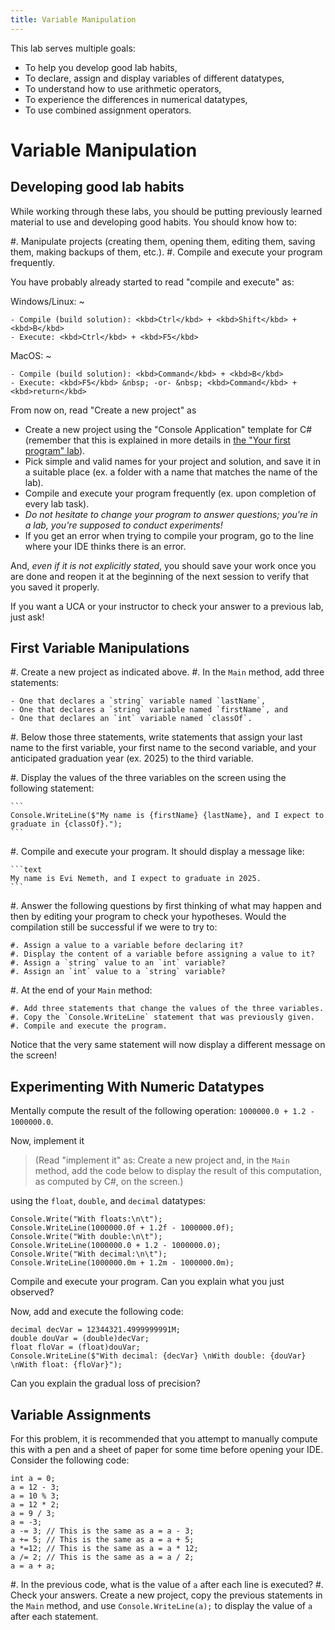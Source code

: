 ```yaml
---
title: Variable Manipulation
---
```


This lab serves multiple goals:

- To help you develop good lab habits,
- To declare, assign and display variables of different datatypes,
- To understand how to use arithmetic operators,
- To experience the differences in numerical datatypes,
- To use combined assignment operators.

# Variable Manipulation

## Developing good lab habits

While working through these labs, you should be putting previously learned material to use and developing good habits. You should know how to:

#. Manipulate projects (creating them, opening them, editing them, saving them, making backups of them, etc.).
#. Compile and execute your program frequently.

You have probably already started to read "compile and execute" as:

Windows/Linux:
~ 

    - Compile (build solution): <kbd>Ctrl</kbd> + <kbd>Shift</kbd> + <kbd>B</kbd>
    - Execute: <kbd>Ctrl</kbd> + <kbd>F5</kbd>

MacOS:
~ 

    - Compile (build solution): <kbd>Command</kbd> + <kbd>B</kbd>
    - Execute: <kbd>F5</kbd> &nbsp; -or- &nbsp; <kbd>Command</kbd> + <kbd>return</kbd>

From now on, read "Create a new project" as

 - Create a new project using the "Console Application" template for C\# (remember that this is explained in more details in [the "Your first program" lab](../FirstProgram/#creating-your-first-new-project)).
 - Pick simple and valid names for your project and solution, and save it in a suitable place (ex. a folder with a name that matches the name of the lab).
 - Compile and execute your program frequently (ex. upon completion of every lab task).
 - *Do not hesitate to change your program to answer questions; you're in a lab, you're supposed to conduct experiments!*
 - If you get an error when trying to compile your program, go to the line where your IDE thinks there is an error.

And, _even if it is not explicitly stated_, you should save your work once you are done and reopen it at the beginning of the next session to verify that you saved it properly.

If you want a UCA or your instructor to check your answer to a previous lab, just ask!


## First Variable Manipulations

#. Create a new project as indicated above.
#. In the `Main` method, add three statements:

    - One that declares a `string` variable named `lastName`,
    - One that declares a `string` variable named `firstName`, and
    - One that declares an `int` variable named `classOf`.

#. Below those three statements, write statements that assign your last name to the first variable, your first name to the second variable, and your anticipated graduation year (ex. 2025) to the third variable.

#. Display the values of the three variables on the screen using the following statement:

    ```
    Console.WriteLine($"My name is {firstName} {lastName}, and I expect to graduate in {classOf}.");
    ```

#. Compile and execute your program. It should display a message like:

    ```text
    My name is Evi Nemeth, and I expect to graduate in 2025.
    ```

#. Answer the following questions by first thinking of what may happen and then by editing your program to check your hypotheses. Would the compilation still be successful if we were to try to:

    #. Assign a value to a variable before declaring it?
    #. Display the content of a variable before assigning a value to it?
    #. Assign a `string` value to an `int` variable?
    #. Assign an `int` value to a `string` variable?

#. At the end of your `Main` method:

    #. Add three statements that change the values of the three variables.
    #. Copy the `Console.WriteLine` statement that was previously given.
    #. Compile and execute the program.

   Notice that the very same statement will now display a different message on the screen!

## Experimenting With Numeric Datatypes

Mentally compute the result of the following operation: `1000000.0 + 1.2 - 1000000.0`.

Now, implement it

> (Read "implement it" as:  Create a new project and, in the `Main` method, add the code below to display the result of this computation, as computed by C#, on the screen.)

using the `float`, `double`, and `decimal` datatypes:

```
Console.Write("With floats:\n\t");
Console.WriteLine(1000000.0f + 1.2f - 1000000.0f);
Console.Write("With double:\n\t");
Console.WriteLine(1000000.0 + 1.2 - 1000000.0);
Console.Write("With decimal:\n\t");
Console.WriteLine(1000000.0m + 1.2m - 1000000.0m);
```

Compile and execute your program. Can you explain what you just observed?

Now, add and execute the following code:

```
decimal decVar = 12344321.4999999991M;
double douVar = (double)decVar;
float floVar = (float)douVar;
Console.WriteLine($"With decimal: {decVar} \nWith double: {douVar} \nWith float: {floVar}");
```

Can you explain the gradual loss of precision?

## Variable Assignments

For this problem, it is recommended that you attempt to manually compute this with a pen and a sheet of paper for some time before opening your IDE. Consider the following code:

```
int a = 0;
a = 12 - 3;
a = 10 % 3;
a = 12 * 2;
a = 9 / 3;
a = -3;
a -= 3; // This is the same as a = a - 3;
a += 5; // This is the same as a = a + 5;
a *=12; // This is the same as a = a * 12;
a /= 2; // This is the same as a = a / 2;
a = a + a;
```

#. In the previous code, what is the value of `a` after each line is executed?
#. Check your answers. Create a new project, copy the previous statements in the `Main` method, and use `Console.WriteLine(a);` to display the value of `a` after each statement.
